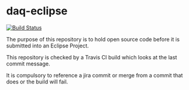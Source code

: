 # daq-eclipse        
[![Build Status](https://api.travis-ci.org/DiamondLightSource/daq-eclipse.png)](https://travis-ci.org/DiamondLightSource/daq-eclipse)

The purpose of this repository is to hold open source code before it is submitted into an Eclipse Project.

This repository is checked by a Travis CI build which looks at the last commit message.

It is compulsory to reference a jira commit or merge from a commit that does or the build will fail.


